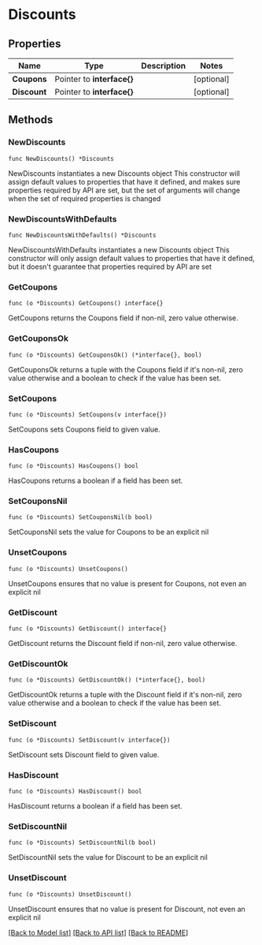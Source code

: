 # Discounts

## Properties

Name | Type | Description | Notes
------------ | ------------- | ------------- | -------------
**Coupons** | Pointer to **interface{}** |  | [optional] 
**Discount** | Pointer to **interface{}** |  | [optional] 

## Methods

### NewDiscounts

`func NewDiscounts() *Discounts`

NewDiscounts instantiates a new Discounts object
This constructor will assign default values to properties that have it defined,
and makes sure properties required by API are set, but the set of arguments
will change when the set of required properties is changed

### NewDiscountsWithDefaults

`func NewDiscountsWithDefaults() *Discounts`

NewDiscountsWithDefaults instantiates a new Discounts object
This constructor will only assign default values to properties that have it defined,
but it doesn't guarantee that properties required by API are set

### GetCoupons

`func (o *Discounts) GetCoupons() interface{}`

GetCoupons returns the Coupons field if non-nil, zero value otherwise.

### GetCouponsOk

`func (o *Discounts) GetCouponsOk() (*interface{}, bool)`

GetCouponsOk returns a tuple with the Coupons field if it's non-nil, zero value otherwise
and a boolean to check if the value has been set.

### SetCoupons

`func (o *Discounts) SetCoupons(v interface{})`

SetCoupons sets Coupons field to given value.

### HasCoupons

`func (o *Discounts) HasCoupons() bool`

HasCoupons returns a boolean if a field has been set.

### SetCouponsNil

`func (o *Discounts) SetCouponsNil(b bool)`

 SetCouponsNil sets the value for Coupons to be an explicit nil

### UnsetCoupons
`func (o *Discounts) UnsetCoupons()`

UnsetCoupons ensures that no value is present for Coupons, not even an explicit nil
### GetDiscount

`func (o *Discounts) GetDiscount() interface{}`

GetDiscount returns the Discount field if non-nil, zero value otherwise.

### GetDiscountOk

`func (o *Discounts) GetDiscountOk() (*interface{}, bool)`

GetDiscountOk returns a tuple with the Discount field if it's non-nil, zero value otherwise
and a boolean to check if the value has been set.

### SetDiscount

`func (o *Discounts) SetDiscount(v interface{})`

SetDiscount sets Discount field to given value.

### HasDiscount

`func (o *Discounts) HasDiscount() bool`

HasDiscount returns a boolean if a field has been set.

### SetDiscountNil

`func (o *Discounts) SetDiscountNil(b bool)`

 SetDiscountNil sets the value for Discount to be an explicit nil

### UnsetDiscount
`func (o *Discounts) UnsetDiscount()`

UnsetDiscount ensures that no value is present for Discount, not even an explicit nil

[[Back to Model list]](../README.md#documentation-for-models) [[Back to API list]](../README.md#documentation-for-api-endpoints) [[Back to README]](../README.md)



